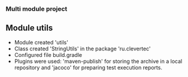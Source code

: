 ### Multi module project
## Module utils
* Module created  'utils'
* Class created 'StringUtils' in the package 'ru.clevertec'
* Configured file build.gradle
* Plugins were used: 'maven-publish' for storing the archive in a local repository and 'jacoco' for preparing test execution reports.
